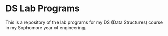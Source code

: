 # DS Lab Programs

This is a repository of the lab programs for my DS (Data Structures) course in my Sophomore year of engineering.
